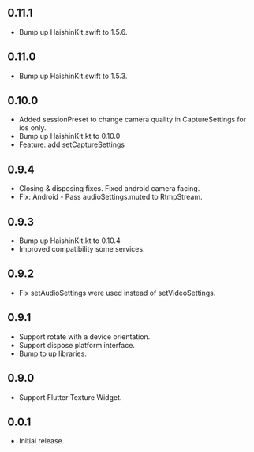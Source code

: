 ## 0.11.1

* Bump up HaishinKit.swift to 1.5.6.

## 0.11.0

* Bump up HaishinKit.swift to 1.5.3.

## 0.10.0

* Added sessionPreset to change camera quality in CaptureSettings for ios only.
* Bump up HaishinKit.kt to 0.10.0
* Feature: add setCaptureSettings

## 0.9.4

* Closing & disposing fixes. Fixed android camera facing.
* Fix: Android - Pass audioSettings.muted to RtmpStream.

## 0.9.3

* Bump up HaishinKit.kt to 0.10.4
* Improved compatibility some services.

## 0.9.2

* Fix setAudioSettings were used instead of setVideoSettings.

## 0.9.1

* Support rotate with a device orientation.
* Support dispose platform interface.
* Bump to up libraries.

## 0.9.0

* Support Flutter Texture Widget.

## 0.0.1

* Initial release.

